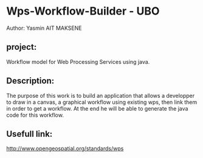 # Wps-Workflow-Builder - UBO
Author: Yasmin AIT MAKSENE

## project:

 Workflow model for Web Processing Services using java.

## Description:

 The purpose of this work is to build an application that allows a developper
to draw in a canvas, a graphical workflow using existing wps, then link them in order to get
a workflow. At the end he will be able to generate the java code for this workflow.

## Usefull link:
http://www.opengeospatial.org/standards/wps



